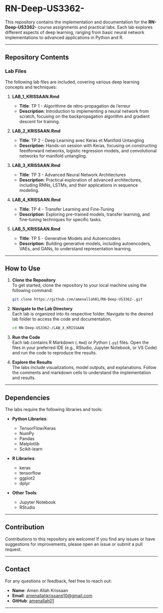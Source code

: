 # RN-Deep-US3362-

This repository contains the implementation and documentation for the **RN-Deep-US3362-** course assignments and practical labs. Each lab explores different aspects of deep learning, ranging from basic neural network implementations to advanced applications in Python and R.

---

## Repository Contents

### Lab Files
The following lab files are included, covering various deep learning concepts and techniques:

1. **LAB_1_KRISSAAN.Rmd**  
   - **Title**: TP 1 - Algorithme de rétro-propagation de l’erreur  
   - **Description**: Introduction to implementing a neural network from scratch, focusing on the backpropagation algorithm and gradient descent for training.

2. **LAB_2_KRISSAAN.Rmd**  
   - **Title**: TP 2 - Deep Learning avec Keras et Manifold Untangling  
   - **Description**: Hands-on session with Keras, focusing on constructing feedforward networks, logistic regression models, and convolutional networks for manifold untangling.

3. **LAB_3_KRISSAAN.Rmd**  
   - **Title**: TP 3 - Advanced Neural Network Architectures  
   - **Description**: Practical exploration of advanced architectures, including RNNs, LSTMs, and their applications in sequence modeling.

4. **LAB_4_KRISSAAN.Rmd**  
   - **Title**: TP 4 - Transfer Learning and Fine-Tuning  
   - **Description**: Exploring pre-trained models, transfer learning, and fine-tuning techniques for specific tasks.

5. **LAB_5_KRISSAAN.Rmd**  
   - **Title**: TP 5 - Generative Models and Autoencoders  
   - **Description**: Building generative models, including autoencoders, VAEs, and GANs, to understand representation learning.

---

## How to Use

1. **Clone the Repository**  
   To get started, clone the repository to your local machine using the following command:

   ```bash
   git clone https://github.com/amenallah01/RN-Deep-US3362-.git
   ```

2. **Navigate to the Lab Directory**  
   Each lab is organized into its respective folder. Navigate to the desired lab folder to access the code and documentation.

   ```bash
   cd RN-Deep-US3362-/LAB_X_KRISSAAN
   ```

3. **Run the Code**  
   Each lab contains R Markdown (`.Rmd`) or Python (`.py`) files. Open the files in your preferred IDE (e.g., RStudio, Jupyter Notebook, or VS Code) and run the code to reproduce the results.

4. **Explore the Results**  
   The labs include visualizations, model outputs, and explanations. Follow the comments and markdown cells to understand the implementation and results.

---

## Dependencies

The labs require the following libraries and tools:

- **Python Libraries**:
  - TensorFlow/Keras
  - NumPy
  - Pandas
  - Matplotlib
  - Scikit-learn

- **R Libraries**:
  - keras
  - tensorflow
  - ggplot2
  - dplyr

- **Other Tools**:
  - Jupyter Notebook
  - RStudio

---

## Contribution

Contributions to this repository are welcome! If you find any issues or have suggestions for improvements, please open an issue or submit a pull request.


---

## Contact

For any questions or feedback, feel free to reach out:

- **Name**: Amen Allah Krissaan 
- **Email**: amenallahkrissane10@gmail.com 
- **GitHub**: [amenallah01](https://github.com/amenallah01)

---
